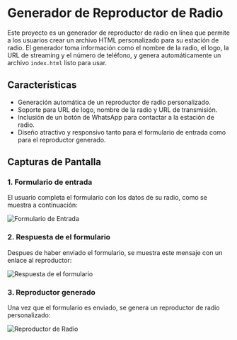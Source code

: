 # Generador de Reproductor de Radio

Este proyecto es un generador de reproductor de radio en línea que permite a los usuarios crear un archivo HTML personalizado para su estación de radio. El generador toma información como el nombre de la radio, el logo, la URL de streaming y el número de teléfono, y genera automáticamente un archivo `index.html` listo para usar.

## Características

- Generación automática de un reproductor de radio personalizado.
- Soporte para URL de logo, nombre de la radio y URL de transmisión.
- Inclusión de un botón de WhatsApp para contactar a la estación de radio.
- Diseño atractivo y responsivo tanto para el formulario de entrada como para el reproductor generado.

## Capturas de Pantalla

### 1. Formulario de entrada
El usuario completa el formulario con los datos de su radio, como se muestra a continuación:

![Formulario de Entrada](https://github.com/user-attachments/assets/5a1c1db4-21d2-4f77-b184-a7c8f4348232)


### 2. Respuesta de el formulario
Despues de haber enviado el formulario, se muestra este mensaje con un enlace al reproductor:

![Respuesta de el formulario](https://github.com/user-attachments/assets/b43f4edf-a0ba-4a9d-abce-82c6a483aa6d)


### 3. Reproductor generado
Una vez que el formulario es enviado, se genera un reproductor de radio personalizado:

![Reproductor de Radio](https://github.com/user-attachments/assets/f9da3154-59b1-4a91-a75e-839f8f479670)


